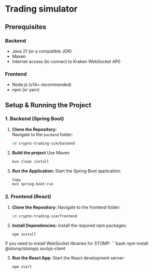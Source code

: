 # Trading simulator

## Prerequisites

### Backend

- Java 21 (or a compatible JDK)
- Maven
- Internet access (to connect to Kraken WebSocket API)

### Frontend

- Node.js (v14+ recommended)
- npm (or yarn)

## Setup & Running the Project

### 1. Backend (Spring Boot)

1. **Clone the Repository:**  
   Navigate to the `backend` folder:
   ```bash
   cd crypto-trading-sim/backend
2. **Build the project**
    Use Maven
    ```bash
    mvn clean install
3. **Run the Application:**
    Start the Spring Boot application:
    ```bash
    Copy
    mvn spring-boot:run

### 2. Frontend (React)

1. **Clone the Repository:**
Navigate to the frontend folder:
    ```bash
    cd crypto-trading-sim/frontend

2. **Install Dependencies:**
    Install the required npm packages:
    ```bash
    npm install

If you need to install WebSocket libraries for STOMP:
    ```bash
    npm install @stomp/stompjs sockjs-client
    
3. **Run the React App:**
Start the React development server:
    ```bash
    npm start